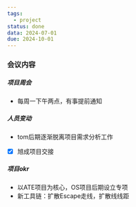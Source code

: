 ```yaml
---
tags:
  - project
status: done
data: 2024-07-01
due: 2024-10-01
---
```


### 会议内容
##### 项目周会
- 每周一下午两点，有事提前通知
##### 人员变动
- tom后期逐渐脱离项目需求分析工作
- [x] 旭成项目交接
##### 项目okr
- 以ATE项目为核心，OS项目后期设立专项
- 新工具链：扩散Escape走线，扩散线线距
